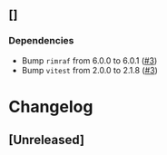 ## []
### Dependencies
- Bump `rimraf` from 6.0.0 to 6.0.1 ([#3](https://github.com/CloudNStoyan/dependabot-changelog-demo/pull/3))
- Bump `vitest` from 2.0.0 to 2.1.8 ([#3](https://github.com/CloudNStoyan/dependabot-changelog-demo/pull/3))
# Changelog

## [Unreleased]
